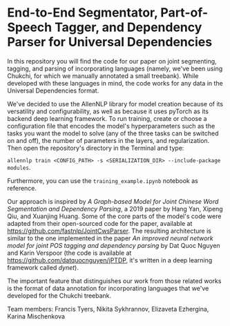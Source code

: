 # End-to-End Segmentator, Part-of-Speech Tagger, and Dependency Parser for Universal Dependencies

In this repository you will find the code for our paper on joint segmenting, tagging, and parsing of incorporating languages (namely, we've been using Chukchi, for which we manually annotated a small treebank). While developed with these languages in mind, the code works for any data in the Universal Dependencies format.

We've decided to use the AllenNLP library for model creation because of its versatility and configurability, as well as because it uses pyTorch as its backend deep learning framework. To run training, create or choose a configuration file that encodes the model's hyperparameters such as the tasks you want the model to solve (any of the three tasks can be switched on and off), the number of parameters in the layers, and regularization. Then open the repository's directory in the Terminal and type:

`allennlp train <CONFIG_PATH> -s <SERIALIZATION_DIR> --include-package modules`.

Furthermore, you can use the `training_example.ipynb` notebook as reference.

Our approach is inspired by *A Graph-based Model for Joint Chinese Word Segmentation and Dependency Parsing*, a 2019 paper by Hang Yan, Xipeng Qiu, and Xuanjing Huang. Some of the core parts of the model's code were adapted from their open-sourced code for the paper, available at https://github.com/fastnlp/JointCwsParser. The resulting architecture is similar to the one implemented in the paper *An improved neural network model for joint POS tagging and dependency parsing* by Dat Quoc Nguyen and Karin Verspoor (the code is available at https://github.com/datquocnguyen/jPTDP, it's written in a deep learning framework called _dynet_).

The important feature that distinguishes our work from those related works is the format of data annotation for incorporating languages that we've developed for the Chukchi treebank.

Team members: Francis Tyers, Nikita Sykhrannov, Elizaveta Ezhergina, Karina Mischenkova
